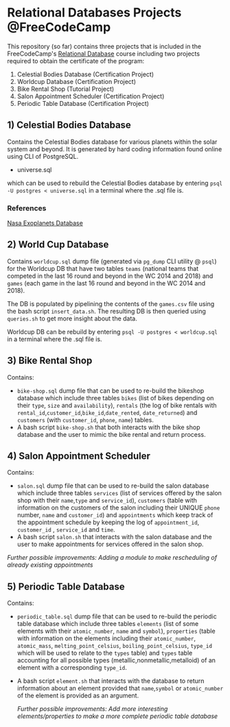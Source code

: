 # Relational Databases Projects @FreeCodeCamp

This repository (so far) contains three projects that is included in the FreeCodeCamp's [Relational Database](https://www.freecodecamp.org/learn/relational-database/) course including two projects required to obtain the certificate of the program:

1. Celestial Bodies Database (Certification Project)
2. Worldcup Database (Certification Project)
3. Bike Rental Shop (Tutorial Project)
4. Salon Appointment Scheduler (Certification Project)
5. Periodic Table Database (Certification Project)

## 1) Celestial Bodies Database

Contains the Celestial Bodies database for various planets within the solar system and beyond. It is generated by hard coding information found online using CLI of PostgreSQL.  

- universe.sql

which can be used to rebuild the Celestial Bodies database by entering `psql -U postgres < universe.sql` in a terminal where the .sql file is.

### References
[Nasa Exoplanets Database](https://exoplanets.nasa.gov/discovery/exoplanet-catalog/)

## 2) World Cup Database

Contains `worldcup.sql` dump file (generated via `pg_dump` CLI utility @ `psql`) for the Worldcup DB that have two tables `teams` (national teams that competed in the last 16 round and beyond in the WC 2014 and 2018) and `games` (each game in the last 16 round and beyond in the WC 2014 and 2018). 

The DB is populated by pipelining the contents of the `games.csv` file using the bash script `insert_data.sh`. The resulting DB is then queried using `queries.sh` to get more insight about the data.

Worldcup DB can be rebuild by entering `psql -U postgres < worldcup.sql` in a terminal where the .sql file is.

## 3) Bike Rental Shop

Contains:

- `bike-shop.sql` dump file that can be used to re-build the bikeshop database which include three tables `bikes` (list of bikes depending on their `type`, `size` and `availability`), `rentals` (the log of bike rentals with `rental_id`,`customer_id`,`bike_id`,`date_rented`, `date_returned`) and `customers` (with `customer_id`, `phone`, `name`) tables.
- A bash script `bike-shop.sh` that both interacts with the bike shop database and the user to mimic the bike rental and return process.

## 4) Salon Appointment Scheduler

Contains:

- `salon.sql` dump file that can be used to re-build the salon database which include three tables `services` (list of services offered by the salon shop with their `name`,`type` and `service_id`), `customers` (table with information on the customers of the salon including their UNIQUE `phone` number, `name` and `customer_id`) and `appointments` which keep track of the appointment schedule by keeping the log of `appointment_id`, `customer_id` , `service_id` and `time`.
- A bash script `salon.sh` that interacts with the salon database and the user to make appointments for services offered in the salon shop.

*Further possible improvements: Adding a module to make rescheduling of already existing appointments*

## 5) Periodic Table Database 

Contains:

- `periodic_table.sql` dump file that can be used to re-build the periodic table database which include three tables `elements` (list of some elements with their `atomic_number`, `name` and `symbol`), `properties` (table with information on the elements including their `atomic_number`, `atomic_mass`, `melting_point_celsius`, `boiling_point_celsius`, `type_id` which will be used to relate to the `types` table) and `types` table accounting for all possible types  (metallic,nonmetallic,metalloid) of an element with a corresponding `type_id`.
  
- A bash script `element.sh` that interacts with the database to return information about an element provided that `name`,`symbol` or `atomic_number` of the element is provided as an argument.

  *Further possible improvements: Add more interesting elements/properties to make a more complete periodic table database*


